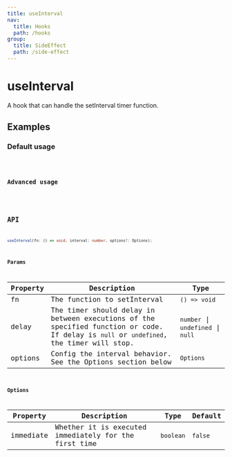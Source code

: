 ```yaml
---
title: useInterval
nav:
  title: Hooks
  path: /hooks
group:
  title: SideEffect
  path: /side-effect
---
```


# useInterval

A hook that can handle the setInterval timer function.

## Examples

### Default usage

<code src="./demo/demo1.tsx" />

### Advanced usage

<code src="./demo/demo2.tsx" />

## API

```typescript
useInterval(fn: () => void, interval: number, options?: Options);
```

### Params

| Property | Description                                                                                                                             | Type       |
|----------|-----------------------------------------------------------------------------------------------------------------------------------------|------------|
| fn       | The function to setInterval                                                                                                             | `() => void` |
| delay    | The timer should delay in between executions of the specified function or code. If delay is `null` or `undefined`, the timer will stop. |    `number` \| `undefined` \| `null`        |
| options  | Config the interval behavior. See the Options section below                                                                             | `Options`    |


### Options

| Property  | Description                                           | Type    | Default |
|-----------|-------------------------------------------------------|---------|---------|
| immediate | Whether it is executed immediately for the first time | `boolean` | `false`   |

